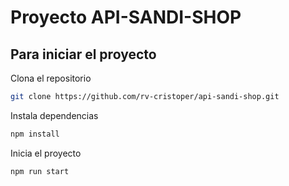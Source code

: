 # Proyecto API-SANDI-SHOP

## Para iniciar el proyecto

Clona el repositorio 
```sh
git clone https://github.com/rv-cristoper/api-sandi-shop.git
```
Instala dependencias
```sh
npm install
```
Inicia el proyecto
```sh
npm run start